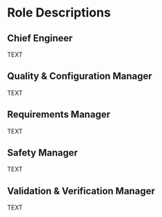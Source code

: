 <h1>Role Descriptions</h1>

<h2>Chief Engineer</h2>
TEXT

<h2>Quality & Configuration Manager</h2>
TEXT

<h2>Requirements Manager</h2>
TEXT

<h2>Safety Manager</h2>
TEXT

<h2>Validation & Verification Manager</h2>
TEXT
